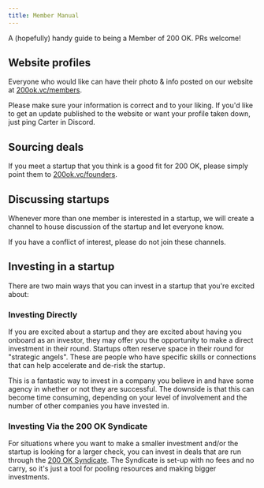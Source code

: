 ```yaml
---
title: Member Manual
---
```


A (hopefully) handy guide to being a Member of 200 OK. PRs welcome!

## Website profiles

Everyone who would like can have their photo & info posted on our website at [200ok.vc/members](/members).

Please make sure your information is correct and to your liking. If you'd like to get an update published to the website or want your profile taken down, just ping Carter in Discord.

## Sourcing deals

If you meet a startup that you think is a good fit for 200 OK, please simply point them to [200ok.vc/founders](/founders).

## Discussing startups

Whenever more than one member is interested in a startup, we will create a channel to house discussion of the startup and let everyone know.

<span class="highlight">If you have a conflict of interest, please do not join these channels.</span>

## Investing in a startup

There are two main ways that you can invest in a startup that you're excited about:

### Investing Directly

If you are excited about a startup and they are excited about having you onboard as an investor, they may offer you the opportunity to make a direct investment in their round. Startups often reserve space in their round for "strategic angels". These are people who have specific skills or connections that can help accelerate and de-risk the startup.

This is a fantastic way to invest in a company you believe in and have some agency in whether or not they are successful. The downside is that this can become time consuming, depending on your level of involvement and the number of other companies you have invested in.

### Investing Via the 200 OK Syndicate

For situations where you want to make a smaller investment and/or the startup is looking for a larger check, you can invest in deals that are run through the [200 OK Syndicate](https://angel.co/s/http-200-ok/w7Q2q). The Syndicate is set-up with no fees and no carry, so it's just a tool for pooling resources and making bigger investments.
